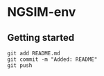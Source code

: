# NGSIM-env

## Getting started

```shell
git add README.md
git commit -m "Added: README"
git push
```
